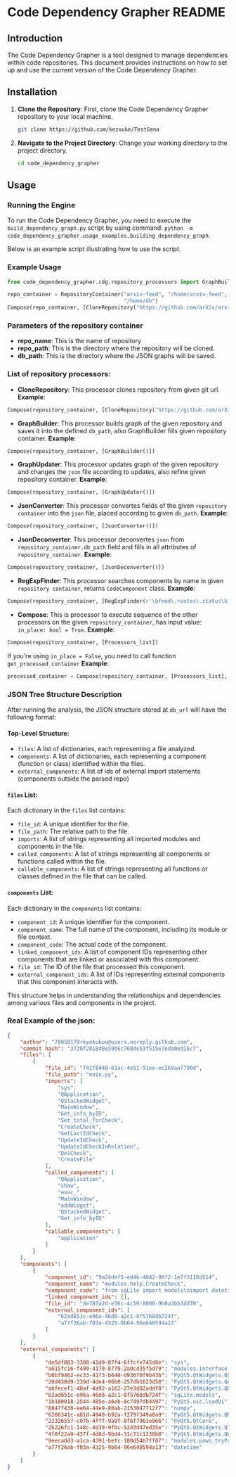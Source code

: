 # Code Dependency Grapher README

## Introduction
The Code Dependency Grapher is a tool designed to manage dependencies within code repositories. This document provides instructions on how to set up and use the current version of the Code Dependency Grapher.

## Installation
1. **Clone the Repository**: First, clone the Code Dependency Grapher repository to your local machine.

   ```bash
   git clone https://github.com/kezouke/TestGena
   ```

2. **Navigate to the Project Directory**: Change your working directory to the project directory.

   ```bash
   cd code_dependency_grapher
   ```

## Usage

### Running the Engine
To run the Code Dependency Grapher, you need to execute the `build_dependency_graph.py` script by using command: ``python -m code_dependency_grapher.usage_examples.building_dependency_graph``.

Below is an example script illustrating how to use the script.

### Example Usage
```python
from code_dependency_grapher.cdg.repository_processors import GraphBuilder, JsonConverter, RepositoryContainer, Compose, CloneRepository

repo_container = RepositoryContainer("arxiv-feed", "/home/arxiv-feed",
                                     "/home/db")
Compose(repo_container, [CloneRepository("https://github.com/arXiv/arxiv-feed"), GraphBuilder(), JsonConverter()])
```

### Parameters of the repository container
- **repo_name**: This is the name of repository
- **repo_path**: This is the directory where the repository will be cloned.
- **db_path**: This is the directory where the JSON graphs will be saved.

### List of repository processors:
- **CloneRepository**: This processor clones repository from given git url.
**Example**: 
```python 
Compose(repository_container, [CloneRepository("https://github.com/arXiv/arxiv-feed")])
```

- **GraphBuilder**: This processor builds graph of the given repository and saves it into the defined ``db_path``, also GraphBuilder fills given repository container.
**Example**: 
```python 
Compose(repository_container, [GraphBuilder()])
```
- **GraphUpdater**: This processor updates graph of the given repository and changes the ``json`` file according to updates, also refine given repository container.
**Example**: 
```python 
Compose(repository_container, [GraphUpdater()])
```
- **JsonConverter**: This processor convertes fields of the given ``repository container`` into the ``json`` file, placed according to given ``db_path``.
**Example**: 
```python 
Compose(repository_container, [JsonConverter()])
```
- **JsonDeconverter**: This processor deconvertes ``json`` from ``repository_container.db_path`` field and fills in all attributes of ``repository_container``.
**Example**: 
```python 
Compose(repository_container, [JsonDeconverter()])
```
- **RegExpFinder**: This processor searches components by name in given ``repository container``, returns ``CodeComponent`` class.
**Example**: 
```python 
Compose(repository_container, [RegExpFinder(r'\bfeed\.routes\.status\b')])
```
- **Compose**: This is processor to execute sequence of the other processors on the given ``repository_container``, has input value: ``in_place: bool = True``.
**Example**: 
```python 
Compose(repository_container, [Processors_list])
```
If you're using ``in_place = False``, you need to call function ``get_processed_container``
**Example**: 
```python 
processed_container = Compose(repository_container, [Processors_list], in_place=False).get_processed_container()
```
### JSON Tree Structure Description

After running the analysis, the JSON structure stored at `db_url` will have the following format:

#### Top-Level Structure:
- `files`: A list of dictionaries, each representing a file analyzed.
- `components`: A list of dictionaries, each representing a component (function or class) identified within the files.
- `external_components`: A list of ids of external import statements (components outside the parsed repo)

#### `files` List:
Each dictionary in the `files` list contains:
- `file_id`: A unique identifier for the file.
- `file_path`: The relative path to the file.
- `imports`: A list of strings representing all imported modules and components in the file.
- `called_components`: A list of strings representing all components or functions called within the file.
- `callable_components`: A list of strings representing all functions or classes defined in the file that can be called.

#### `components` List:
Each dictionary in the `components` list contains:
- `component_id`: A unique identifier for the component.
- `component_name`: The full name of the component, including its module or file context.
- `component_code`: The actual code of the component.
- `linked_component_ids`: A list of component IDs representing other components that are linked or associated with this component.
- `file_id`: The ID of the file  that processed this component.
- `external_component_ids`: A list of IDs representing external components that this component interacts with.

This structure helps in understanding the relationships and dependencies among various files and components in the project.

### Real Example of the json:
```json
{
    "author": "78058179+kyokukou@users.noreply.github.com",
    "commit hash": "3720f2018d8e59b6c760de53f515e7eda0ed16c7",
    "files": [
        {
            "file_id": "741f8448-61ac-4e51-91ee-ec269aa7790d",
            "file_path": "main.py",
            "imports": [
                "sys",
                "QApplication",
                "QStackedWidget",
                "MainWindow",
                "Get_info_byID",
                "Set_total_forCheck",
                "CreateCheck",
                "GetLastIdCheck",
                "UpdateIdCheck",
                "UpdateIdCheckInRelation",
                "DelCheck",
                "CreateFile"
            ],
            "called_components": [
                "QApplication",
                "show",
                "exec_",
                "MainWindow",
                "addWidget",
                "QStackedWidget",
                "Get_info_byID"
            ],
            "callable_components": [
                "application"
            ]
        }
    ],
    "components": [
        {
            "component_id": "9a24def5-ed4b-4042-90f2-1e7f3118d514",
            "component_name": "modules.help.CreateCheck",
            "component_code": "from sqLite import models\nimport datetime\n\ndef CreateCheck(seller_name: str, shop_name: str, id_amount: dict):\n    with models.db:\n        tmp = models.Check(date=datetime.date.today(), total=0, shop_name=shop_name, seller_name=seller_name)\n        tmp.save()\n        idx = tmp.id\n        for i in id_amount:\n            models.PurchasesCheck.create(id_purchases=models.Purchases[i], id_check=models.Check[idx], amount=id_amount[i])\n        Set_total_forCheck(idx)",
            "linked_component_ids": [],
            "file_id": "de787a2d-e36c-4c19-8000-9b0a3bb3dd76",
            "external_component_ids": [
                "62ad851c-e96a-46d8-a2c1-8f5768db724f",
                "a77f26ab-f03a-4325-9b64-96e640594a13"
            ]
        }
    ],
    "external_components": [
        {
            "de5df083-3308-41d9-87f4-6ffcfe745d8e": "sys",
            "a615fc16-f499-4170-8779-2a0cd35f5d79": "modules.interface.MainWindow",
            "b0bf9462-ec33-41f3-b640-d936f0f9b43b": "PyQt5.QtWidgets.QStackedWidget",
            "20d430d9-239d-4de4-96b0-257db1623d58": "PyQt5.QtWidgets.QApplication",
            "abfecef1-40af-4a92-a162-27e3d02addf8": "PyQt5.QtWidgets.QDesktopWidget",
            "62ad851c-e96a-46d8-a2c1-8f5768db724f": "sqLite.models",
            "1b180018-2544-485e-a6eb-8c7497db4497": "PyQt5.uic.loadUi",
            "8847f430-ee64-44e9-80ab-2153047712f7": "numpy",
            "6206341c-a81d-4940-b92a-f279f349a0a9": "PyQt5.QtWidgets.QMessageBox",
            "22326557-c07b-4fff-9a9f-8f6f7961e966": "PyQt5.QtCore",
            "2b226fc1-148c-4d39-9fbc-5243d47ed35e": "PyQt5.QtWidgets.QTableWidgetItem",
            "4f8f22a9-437f-4d8d-9bd4-31c71c1238b8": "PyQt5.QtWidgets.QWidget",
            "9eeca0d3-a1ca-4391-befc-180d54b7ff07": "modules.pows.tryParseInt",
            "a77f26ab-f03a-4325-9b64-96e640594a13": "datetime"
        }
    ]
}
```
